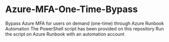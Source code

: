 # Azure-MFA-One-Time-Bypass
Bypass Azure MFA for users on demand (one-time) through Azure Runbook Automation
The PowerShell script has been provided on this repository
Run the script on Azure Runbook with an automation account 
